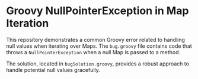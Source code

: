# Groovy NullPointerException in Map Iteration

This repository demonstrates a common Groovy error related to handling null values when iterating over Maps.  The `bug.groovy` file contains code that throws a `NullPointerException` when a null Map is passed to a method.

The solution, located in `bugSolution.groovy`, provides a robust approach to handle potential null values gracefully.